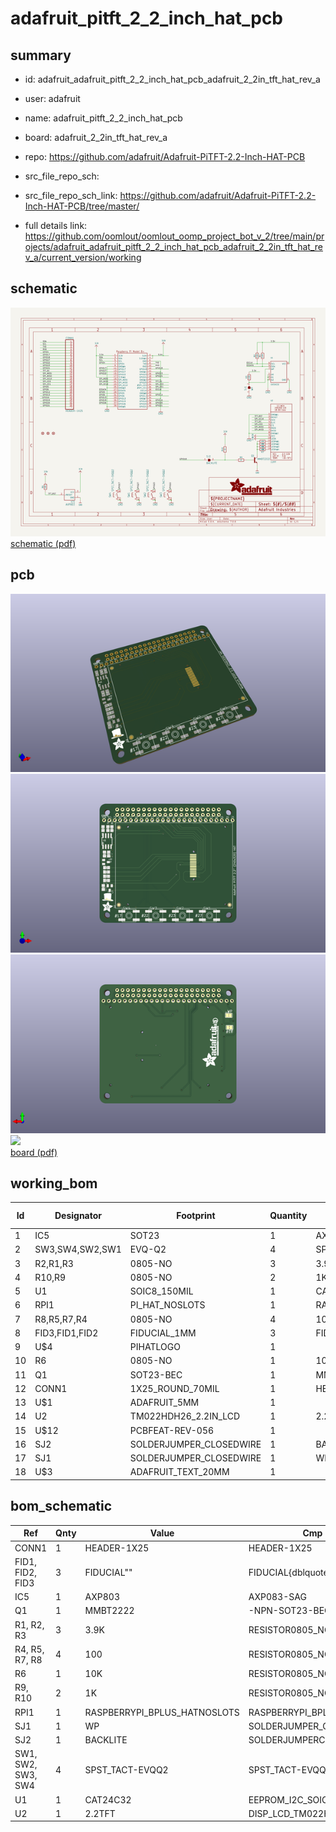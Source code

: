 # adafruit_pitft_2_2_inch_hat_pcb
 
## summary 
* id: adafruit_adafruit_pitft_2_2_inch_hat_pcb_adafruit_2_2in_tft_hat_rev_a
* user: adafruit
* name: adafruit_pitft_2_2_inch_hat_pcb
* board: adafruit_2_2in_tft_hat_rev_a
* repo: https://github.com/adafruit/Adafruit-PiTFT-2.2-Inch-HAT-PCB



* src_file_repo_sch: 
* src_file_repo_sch_link: https://github.com/adafruit/Adafruit-PiTFT-2.2-Inch-HAT-PCB/tree/master/
* full details link: https://github.com/oomlout/oomlout_oomp_project_bot_v_2/tree/main/projects/adafruit_adafruit_pitft_2_2_inch_hat_pcb_adafruit_2_2in_tft_hat_rev_a/current_version/working  

## schematic  
![](working_schematic_600.png)  
[schematic (pdf)](working_schematic.pdf) 






















## pcb  
![](working_3d_600.png) 
![](working_3d_front_600.png)  
![](working_3d_back_600.png)  
![](working_600.png)  
[board (pdf)](working.pdf)  

## working_bom
| Id | Designator | Footprint | Quantity | Designation | Supplier and ref |  | None | 
| --- | --- | --- | --- | --- | --- | --- | --- | 
| 1 | IC5 | SOT23 | 1 | AXP803 |  |  | [''] | 
| 2 | SW3,SW4,SW2,SW1 | EVQ-Q2 | 4 | SPST_TACT-EVQQ2 |  |  | [''] | 
| 3 | R2,R1,R3 | 0805-NO | 3 | 3.9K |  |  | [''] | 
| 4 | R10,R9 | 0805-NO | 2 | 1K |  |  | [''] | 
| 5 | U1 | SOIC8_150MIL | 1 | CAT24C32 |  |  | [''] | 
| 6 | RPI1 | PI_HAT_NOSLOTS | 1 | RASPBERRYPI_BPLUS_HATNOSLOTS |  |  | [''] | 
| 7 | R8,R5,R7,R4 | 0805-NO | 4 | 100 |  |  | [''] | 
| 8 | FID3,FID1,FID2 | FIDUCIAL_1MM | 3 | FIDUCIAL" |  |  | [''] | 
| 9 | U$4 | PIHATLOGO | 1 |  |  |  | [''] | 
| 10 | R6 | 0805-NO | 1 | 10K |  |  | [''] | 
| 11 | Q1 | SOT23-BEC | 1 | MMBT2222 |  |  | [''] | 
| 12 | CONN1 | 1X25_ROUND_70MIL | 1 | HEADER-1X25 |  |  | [''] | 
| 13 | U$1 | ADAFRUIT_5MM | 1 |  |  |  | [''] | 
| 14 | U2 | TM022HDH26_2.2IN_LCD | 1 | 2.2TFT |  |  | [''] | 
| 15 | U$12 | PCBFEAT-REV-056 | 1 |  |  |  | [''] | 
| 16 | SJ2 | SOLDERJUMPER_CLOSEDWIRE | 1 | BACKLITE |  |  | [''] | 
| 17 | SJ1 | SOLDERJUMPER_CLOSEDWIRE | 1 | WP |  |  | [''] | 
| 18 | U$3 | ADAFRUIT_TEXT_20MM | 1 |  |  |  | [''] | 


## bom_schematic
| Ref | Qnty | Value | Cmp name | Footprint | Description | Vendor | DNP | 
| --- | --- | --- | --- | --- | --- | --- | --- | 
| CONN1 | 1 | HEADER-1X25 | HEADER-1X25 | working:1X25_ROUND_70MIL |  |  |  | 
| FID1, FID2, FID3 | 3 | FIDUCIAL"" | FIDUCIAL{dblquote}{dblquote} | working:FIDUCIAL_1MM |  |  |  | 
| IC5 | 1 | AXP803 | AXP083-SAG | working:SOT23 |  |  |  | 
| Q1 | 1 | MMBT2222 | -NPN-SOT23-BEC | working:SOT23-BEC |  |  |  | 
| R1, R2, R3 | 3 | 3.9K | RESISTOR0805_NOOUTLINE | working:0805-NO |  |  |  | 
| R4, R5, R7, R8 | 4 | 100 | RESISTOR0805_NOOUTLINE | working:0805-NO |  |  |  | 
| R6 | 1 | 10K | RESISTOR0805_NOOUTLINE | working:0805-NO |  |  |  | 
| R9, R10 | 2 | 1K | RESISTOR0805_NOOUTLINE | working:0805-NO |  |  |  | 
| RPI1 | 1 | RASPBERRYPI_BPLUS_HATNOSLOTS | RASPBERRYPI_BPLUS_HATNOSLOTS | working:PI_HAT_NOSLOTS |  |  |  | 
| SJ1 | 1 | WP | SOLDERJUMPER_CLOSED | working:SOLDERJUMPER_CLOSEDWIRE |  |  |  | 
| SJ2 | 1 | BACKLITE | SOLDERJUMPERCLOSED | working:SOLDERJUMPER_CLOSEDWIRE |  |  |  | 
| SW1, SW2, SW3, SW4 | 4 | SPST_TACT-EVQQ2 | SPST_TACT-EVQQ2 | working:EVQ-Q2 |  |  |  | 
| U1 | 1 | CAT24C32 | EEPROM_I2C_SOIC8_GENERIC | working:SOIC8_150MIL |  |  |  | 
| U2 | 1 | 2.2TFT | DISP_LCD_TM022HDH26 | working:TM022HDH26_2.2IN_LCD |  |  |  | 



